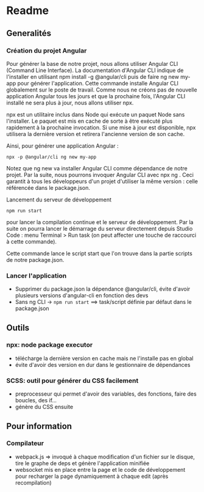 # Readme

## Generalités
### Création du projet Angular
Pour générer la base de notre projet, nous allons utiliser Angular CLI (Command Line Interface). La documentation d'Angular CLI indique de l'installer en utilisant npm install -g @angular/cli puis de faire ng new my-app pour générer l'application. Cette commande installe Angular CLI globalement sur le poste de travail. Comme nous ne créons pas de nouvelle application Angular tous les jours et que la prochaine fois, l'Angular CLI installé ne sera plus à jour, nous allons utiliser npx.

npx est un utilitaire inclus dans Node qui exécute un paquet Node sans l'installer. Le paquet est mis en cache de sorte à être exécuté plus rapidement à la prochaine invocation. Si une mise à jour est disponible, npx utilisera la dernière version et retirera l'ancienne version de son cache.

Ainsi, pour générer une application Angular :

`npx -p @angular/cli ng new my-app`

Notez que ng new va installer Angular CLI comme dépendance de notre projet. Par la suite, nous pourrons invoquer Angular CLI avec npx ng <commande>. Ceci garantit à tous les développeurs d'un projet d'utiliser la même version : celle référencée dans le package.json.

Lancement du serveur de développement

`npm run start` 

pour lancer la compilation continue et le serveur de développement. Par la suite on pourra lancer le démarrage du serveur directement depuis Studio Code : menu Terminal > Run task (on peut affecter une touche de raccourci à cette commande).

Cette commande lance le script start que l'on trouve dans la partie scripts de notre package.json.

### Lancer l'application

- Supprimer du package.json la dépendance @angular/cli, évite d'avoir plusieurs versions d'angular-cli en fonction des devs
- Sans ng CLI -> `npm run start` ==> task/script définie par défaut dans le package.json

## Outils
### npx: node package executor
- télécharge la dernière version en cache mais ne l'installe pas en global
- évite d'avoir des version en dur dans le gestionnaire de dépendances

### SCSS: outil pour générer du CSS facilement
- preprocesseur qui permet d'avoir des variables, des fonctions, faire des boucles, des if...
- génère du CSS ensuite

## Pour information
### Compilateur
- webpack.js => invoqué à chaque modification d'un fichier sur le disque, tire le graphe de deps et génère l'application minifiée
- websocket mis en place entre la page et le code de développement pour recharger la page dynamiquement à chaque edit (après recompilation)